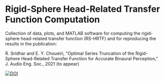 # Rigid-Sphere Head-Related Transfer Function Computation

Collection of data, plots, and MATLAB software for computing the rigid-sphere head-related transfer function (RS-HRTF) and for reproducing the results in the publication:  

R. Sridhar and E. Y. Choueiri, "Optimal Series Truncation of the Rigid-Sphere Head-Related Transfer Function for Accurate Binaural Perception," J. Audio Eng. Soc., 2021 (to appear)

<a href="https://doi.org/10.5281/zenodo.4568323"><img src="https://zenodo.org/badge/DOI/10.5281/zenodo.4568323.svg" alt="DOI"></a>